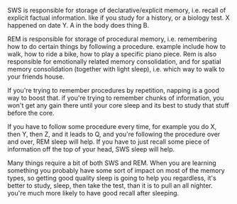 SWS is responsible for storage of declarative/explicit memory, i.e. recall of explicit factual information. like if you study for a history, or a biology test. X happened on date Y. A in the body does thing B.

REM is responsible for storage of procedural memory, i.e. remembering how to do certain things by following a procedure. example include how to walk, how to ride a bike, how to play a specific piano piece. Rem is also responsible for emotionally related memory consolidation, and for spatial memory consolidation (together with light sleep), i.e. which way to walk to your friends house. 

If you're trying to remember procedures by repetition, napping is a good way to boost that. if you're trying to remember chunks of information, you won't get any gain there until your core sleep and its best to study that stuff before the core.

If you have to follow some procedure every time, for example you do X, then Y, then Z, and it leads to Q, and you're following the procedure over and over, REM sleep will help. If you have to just recall some piece of information off the top of your head, SWS sleep will help. 

Many things require a bit of both SWS and REM. When you are learning something you probably have some sort of impact on most of the memory types, so getting good quality sleep is going to help you regardless, it's better to study, sleep, then take the test, than it is to pull an all nighter. you're much more likely to have good recall after sleeping. 
